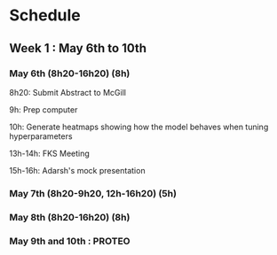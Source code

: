 # Schedule

## Week 1 : May 6th to 10th

### May 6th (8h20-16h20) (8h)

8h20: Submit Abstract to McGill 

9h: Prep computer

10h: Generate heatmaps showing how the model behaves when tuning hyperparameters

13h-14h: FKS Meeting

15h-16h: Adarsh's mock presentation 

### May 7th (8h20-9h20, 12h-16h20) (5h)

### May 8th (8h20-16h20) (8h)

### May 9th and 10th : PROTEO
